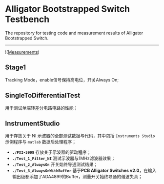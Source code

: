 # Alligator Bootstrapped Switch Testbench

The repository for testing code and measurement results of Alligator Bootstrapped Switch.

---

!([Measurements](https://github.com/MMurphy98/Alligator-Testbench/blob/master/image/Measurements.png))



## Stage1

Tracking Mode，enable信号保持高电位，开关Always On; 




## SingleToDifferentialTest

用于测试单端转差分电路电路的性能；



## InstrumentStudio
用于存放关于 NI 示波器的全部测试数据与代码，其中包括 `Instruments Studio` 示例程序与 `matlab` 数据后处理程序；

- **`./PXI-5999`** 存放关于示波器的驱动程序；
- **`./Test_1_Filter_NI`** 测试示波器与1MHz滤波器效果；
- **`./Test_2_AlwaysOn`** 开关始终导通测试结果；
- **`./Test_3_AlwaysOnWithBuffer`** 基于**PCB Alligator Switches v2.0**，在输入输出级都添加了ADA4899的Buffer，测量开关始终导通的谐波失真；
